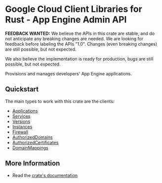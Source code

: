 # Google Cloud Client Libraries for Rust - App Engine Admin API

<!-- Code generated by sidekick. DO NOT EDIT. -->

**FEEDBACK WANTED:** We believe the APIs in this crate are stable, and
do not anticipate any breaking changes are needed. We are looking for
feedback before labeling the APIs "1.0". Changes (even breaking changes)
are still possible, but not expected.

We also believe the implementation is ready for production, bugs are
still possible, but not expected.

Provisions and manages developers' App Engine applications.

## Quickstart

The main types to work with this crate are the clients:

- [Applications]
- [Services]
- [Versions]
- [Instances]
- [Firewall]
- [AuthorizedDomains]
- [AuthorizedCertificates]
- [DomainMappings]

## More Information

- Read the [crate's documentation](https://docs.rs/google-cloud-appengine-v1/latest/google-cloud-appengine-v1)

[Applications]: https://docs.rs/google-cloud-appengine-v1/latest/google_cloud_appengine_v1/client/struct.Applications.html
[Services]: https://docs.rs/google-cloud-appengine-v1/latest/google_cloud_appengine_v1/client/struct.Services.html
[Versions]: https://docs.rs/google-cloud-appengine-v1/latest/google_cloud_appengine_v1/client/struct.Versions.html
[Instances]: https://docs.rs/google-cloud-appengine-v1/latest/google_cloud_appengine_v1/client/struct.Instances.html
[Firewall]: https://docs.rs/google-cloud-appengine-v1/latest/google_cloud_appengine_v1/client/struct.Firewall.html
[AuthorizedDomains]: https://docs.rs/google-cloud-appengine-v1/latest/google_cloud_appengine_v1/client/struct.AuthorizedDomains.html
[AuthorizedCertificates]: https://docs.rs/google-cloud-appengine-v1/latest/google_cloud_appengine_v1/client/struct.AuthorizedCertificates.html
[DomainMappings]: https://docs.rs/google-cloud-appengine-v1/latest/google_cloud_appengine_v1/client/struct.DomainMappings.html
